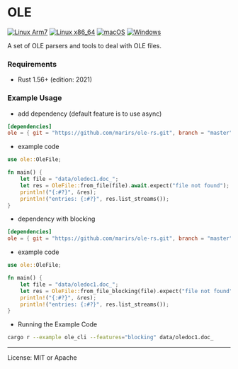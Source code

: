 # OLE
[![Linux Arm7](https://github.com/marirs/ole-rs/actions/workflows/linux_arm.yml/badge.svg)](https://github.com/marirs/ole-rs/actions/workflows/linux_arm.yml)
[![Linux x86_64](https://github.com/marirs/ole-rs/actions/workflows/linux_x86_64.yml/badge.svg)](https://github.com/marirs/ole-rs/actions/workflows/linux_x86_64.yml)
[![macOS](https://github.com/marirs/ole-rs/actions/workflows/macos.yml/badge.svg)](https://github.com/marirs/ole-rs/actions/workflows/macos.yml)
[![Windows](https://github.com/marirs/ole-rs/actions/workflows/windows.yml/badge.svg)](https://github.com/marirs/ole-rs/actions/workflows/windows.yml)

A set of OLE parsers and tools to deal with OLE files.

### Requirements

- Rust 1.56+ (edition: 2021)

### Example Usage

- add dependency (default feature is to use async)
```toml
[dependencies]
ole = { git = "https://github.com/marirs/ole-rs.git", branch = "master" }
```
- example code
```rust
use ole::OleFile;

fn main() {
    let file = "data/oledoc1.doc_";
    let res = OleFile::from_file(file).await.expect("file not found");
    println!("{:#?}", &res);
    println!("entries: {:#?}", res.list_streams());
}
```

- dependency with blocking
```toml
[dependencies]
ole = { git = "https://github.com/marirs/ole-rs.git", branch = "master", default-features = false, features = ["blocking"] }
```

- example code
```rust
use ole::OleFile;

fn main() {
    let file = "data/oledoc1.doc_";
    let res = OleFile::from_file_blocking(file).expect("file not found");
    println!("{:#?}", &res);
    println!("entries: {:#?}", res.list_streams());
}
```

- Running the Example Code
```bash
cargo r --example ole_cli --features="blocking" data/oledoc1.doc_
```

---
License: MIT or Apache